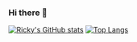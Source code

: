 ### Hi there 👋

<!--
**CodingMoeButa/CodingMoeButa** is a ✨ _special_ ✨ repository because its `README.md` (this file) appears on your GitHub profile.

Here are some ideas to get you started:

- 🔭 I’m currently working on ...
- 🌱 I’m currently learning ...
- 👯 I’m looking to collaborate on ...
- 🤔 I’m looking for help with ...
- 💬 Ask me about ...
- 📫 How to reach me: ...
- 😄 Pronouns: ...
- ⚡ Fun fact: ...
-->

[![Ricky's GitHub stats](https://github-readme-stats.vercel.app/api?username=CodingMoeButa&count_private=true&show_icons=true&include_all_commits=true&hide=contribs)](https://github.com/anuraghazra/github-readme-stats)
[![Top Langs](https://github-readme-stats.vercel.app/api/top-langs/?username=CodingMoeButa&layout=compact)](https://github.com/anuraghazra/github-readme-stats)
